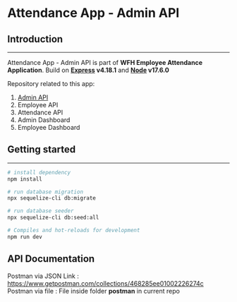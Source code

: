 # Attendance App - Admin API

## Introduction
---
Attendance App - Admin API is part of **WFH Employee Attendance Application**. 
Build on **[Express](https://expressjs.com/) v4.18.1** and **[Node](https://nodejs.org/) v17.6.0**

Repository related to this app:
1. [Admin API](https://github.com/riensa/Attendance-API-Admin)
2. Employee API
3. Attendance API
4. Admin Dashboard
5. Employee Dashboard

## Getting started
---
```bash
# install dependency
npm install

# run database migration
npx sequelize-cli db:migrate

# run database seeder
npx sequelize-cli db:seed:all

# Compiles and hot-reloads for development
npm run dev
```
 
 ## API Documentation
 Postman via JSON Link : https://www.getpostman.com/collections/468285ee01002226274c
 Postman via file : File inside folder **postman** in current repo